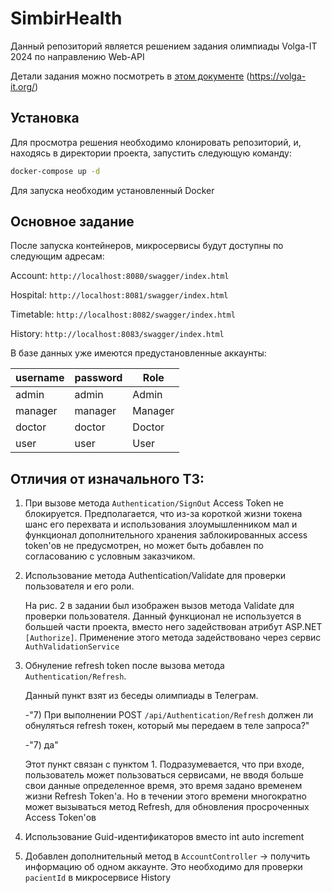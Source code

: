 # SimbirHealth

Данный репозиторий является решением задания олимпиады Volga-IT 2024 по направлению Web-API

Детали задания можно посмотреть в [этом документе](./Docs/Задание-полуфинального-этапа-дисципплины-Backend-разработка-Web-API.pdf) (https://volga-it.org/)

## Установка

Для просмотра решения необходимо клонировать репозиторий, и, находясь в директории проекта, запустить следующую команду:

```bash
docker-compose up -d
```

Для запуска необходим установленный Docker 

## Основное задание

После запуска контейнеров, микросервисы будут доступны по следующим адресам:

Account: `http://localhost:8080/swagger/index.html`

Hospital: `http://localhost:8081/swagger/index.html`

Timetable: `http://localhost:8082/swagger/index.html`

History: `http://localhost:8083/swagger/index.html`

В базе данных уже имеются предустановленные аккаунты:

| username | password | Role    |
|----------|----------|---------|
| admin    | admin    | Admin   |
| manager  | manager  | Manager |
| doctor   | doctor   | Doctor  |
| user     | user     | User    |


## Отличия от изначального ТЗ:
1. При вызове метода `Authentication/SignOut` Access Token не блокируется.
Предполагается, что из-за короткой жизни токена шанс его перехвата и использования злоумышленником мал и функционал дополнительного хранения заблокированных access token'ов не предусмотрен, но может быть добавлен по согласованию с условным заказчиком.

2. Использование метода Authentication/Validate для проверки пользователя и его роли.

    На рис. 2 в задании был изображен вызов метода Validate для проверки пользователя. Данный функционал не используется в большей части проекта, вместо него задействован атрибут ASP.NET `[Authorize]`. Применение этого метода задействовано через сервис `AuthValidationService`

3. Обнуление refresh token после вызова метода `Authentication/Refresh`.
   
    Данный пункт взят из беседы олимпиады в Телеграм. 

    -"7) При выполнении POST `/api/Authentication/Refresh` должен ли обнуляться refresh токен, который мы передаем в теле запроса?"

    -"7) да"

    Этот пункт связан с пунктом 1. Подразумевается, что при входе, пользователь может пользоваться сервисами, не вводя больше свои данные определенное время, это время задано временем жизни Refresh Token'а. Но в течении этого времени многократно может вызываться метод Refresh, для обновления просроченных Access Token'ов

4. Использование Guid-идентификаторов вместо int auto increment 

5. Добавлен дополнительный метод в `AccountController` -> получить информацию об одном аккаунте. Это необходимо для проверки `pacientId` в микросервисе History 
